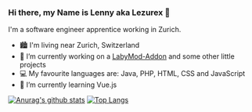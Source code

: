 ### Hi there, my Name is Lenny aka Lezurex 👋

I'm a software engineer apprentice working in Zurich.

- 🏙 I'm living near Zurich, Switzerland
- 🔭 I’m currently working on a [LabyMod-Addon](https://github.com/Lezurex/LabyCookies) and some other little projects
- 💻 My favourite languages are: Java, PHP, HTML, CSS and JavaScript
- 🌱 I’m currently learning Vue.js

[![Anurag's github stats](https://github-readme-stats.vercel.app/api?username=Lezurex&count_private=true)](https://github.com/anuraghazra/github-readme-stats)
[![Top Langs](https://github-readme-stats.vercel.app/api/top-langs/?username=Lezurex&layout=compact&count_private=true&hide=VBA,Dockerfile&langs_count=8)](https://github.com/anuraghazra/github-readme-stats)
